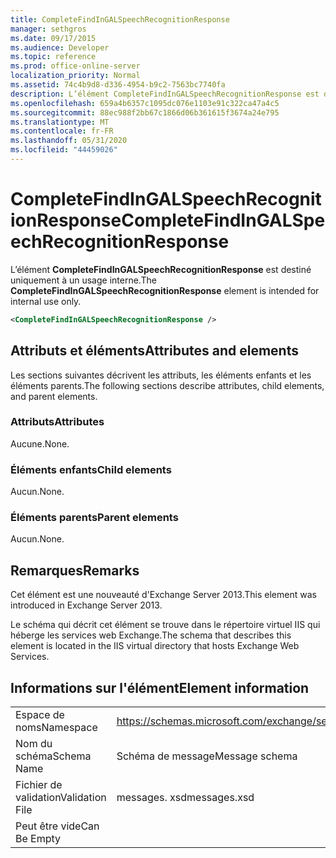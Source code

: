 ```yaml
---
title: CompleteFindInGALSpeechRecognitionResponse
manager: sethgros
ms.date: 09/17/2015
ms.audience: Developer
ms.topic: reference
ms.prod: office-online-server
localization_priority: Normal
ms.assetid: 74c4b9d8-d336-4954-b9c2-7563bc7740fa
description: L’élément CompleteFindInGALSpeechRecognitionResponse est destiné uniquement à un usage interne.
ms.openlocfilehash: 659a4b6357c1095dc076e1103e91c322ca47a4c5
ms.sourcegitcommit: 88ec988f2bb67c1866d06b361615f3674a24e795
ms.translationtype: MT
ms.contentlocale: fr-FR
ms.lasthandoff: 05/31/2020
ms.locfileid: "44459026"
---
```

# <a name="completefindingalspeechrecognitionresponse"></a><span data-ttu-id="ddc66-103">CompleteFindInGALSpeechRecognitionResponse</span><span class="sxs-lookup"><span data-stu-id="ddc66-103">CompleteFindInGALSpeechRecognitionResponse</span></span>

<span data-ttu-id="ddc66-104">L’élément **CompleteFindInGALSpeechRecognitionResponse** est destiné uniquement à un usage interne.</span><span class="sxs-lookup"><span data-stu-id="ddc66-104">The **CompleteFindInGALSpeechRecognitionResponse** element is intended for internal use only.</span></span> 
  
```XML
<CompleteFindInGALSpeechRecognitionResponse />
```

## <a name="attributes-and-elements"></a><span data-ttu-id="ddc66-105">Attributs et éléments</span><span class="sxs-lookup"><span data-stu-id="ddc66-105">Attributes and elements</span></span>

<span data-ttu-id="ddc66-106">Les sections suivantes décrivent les attributs, les éléments enfants et les éléments parents.</span><span class="sxs-lookup"><span data-stu-id="ddc66-106">The following sections describe attributes, child elements, and parent elements.</span></span>
  
### <a name="attributes"></a><span data-ttu-id="ddc66-107">Attributs</span><span class="sxs-lookup"><span data-stu-id="ddc66-107">Attributes</span></span>

<span data-ttu-id="ddc66-108">Aucune.</span><span class="sxs-lookup"><span data-stu-id="ddc66-108">None.</span></span>
  
### <a name="child-elements"></a><span data-ttu-id="ddc66-109">Éléments enfants</span><span class="sxs-lookup"><span data-stu-id="ddc66-109">Child elements</span></span>

<span data-ttu-id="ddc66-110">Aucun.</span><span class="sxs-lookup"><span data-stu-id="ddc66-110">None.</span></span>
  
### <a name="parent-elements"></a><span data-ttu-id="ddc66-111">Éléments parents</span><span class="sxs-lookup"><span data-stu-id="ddc66-111">Parent elements</span></span>

<span data-ttu-id="ddc66-112">Aucun.</span><span class="sxs-lookup"><span data-stu-id="ddc66-112">None.</span></span>
  
## <a name="remarks"></a><span data-ttu-id="ddc66-113">Remarques</span><span class="sxs-lookup"><span data-stu-id="ddc66-113">Remarks</span></span>

<span data-ttu-id="ddc66-114">Cet élément est une nouveauté d'Exchange Server 2013.</span><span class="sxs-lookup"><span data-stu-id="ddc66-114">This element was introduced in Exchange Server 2013.</span></span>
  
<span data-ttu-id="ddc66-115">Le schéma qui décrit cet élément se trouve dans le répertoire virtuel IIS qui héberge les services web Exchange.</span><span class="sxs-lookup"><span data-stu-id="ddc66-115">The schema that describes this element is located in the IIS virtual directory that hosts Exchange Web Services.</span></span>
  
## <a name="element-information"></a><span data-ttu-id="ddc66-116">Informations sur l'élément</span><span class="sxs-lookup"><span data-stu-id="ddc66-116">Element information</span></span>

|||
|:-----|:-----|
|<span data-ttu-id="ddc66-117">Espace de noms</span><span class="sxs-lookup"><span data-stu-id="ddc66-117">Namespace</span></span>  <br/> |https://schemas.microsoft.com/exchange/services/2006/messages  <br/> |
|<span data-ttu-id="ddc66-118">Nom du schéma</span><span class="sxs-lookup"><span data-stu-id="ddc66-118">Schema Name</span></span>  <br/> |<span data-ttu-id="ddc66-119">Schéma de message</span><span class="sxs-lookup"><span data-stu-id="ddc66-119">Message schema</span></span>  <br/> |
|<span data-ttu-id="ddc66-120">Fichier de validation</span><span class="sxs-lookup"><span data-stu-id="ddc66-120">Validation File</span></span>  <br/> |<span data-ttu-id="ddc66-121">messages. xsd</span><span class="sxs-lookup"><span data-stu-id="ddc66-121">messages.xsd</span></span>  <br/> |
|<span data-ttu-id="ddc66-122">Peut être vide</span><span class="sxs-lookup"><span data-stu-id="ddc66-122">Can Be Empty</span></span>  <br/> ||
   

